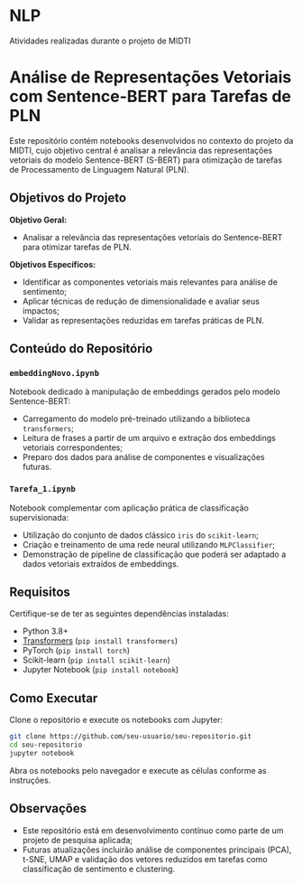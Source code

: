 # NLP
Atividades realizadas durante o projeto de MIDTI
# Análise de Representações Vetoriais com Sentence-BERT para Tarefas de PLN

Este repositório contém notebooks desenvolvidos no contexto do projeto da MIDTI, cujo objetivo central é analisar a relevância das representações vetoriais do modelo Sentence-BERT (S-BERT) para otimização de tarefas de Processamento de Linguagem Natural (PLN).

##  Objetivos do Projeto

**Objetivo Geral:**

- Analisar a relevância das representações vetoriais do Sentence-BERT para otimizar tarefas de PLN.

**Objetivos Específicos:**

- Identificar as componentes vetoriais mais relevantes para análise de sentimento;
- Aplicar técnicas de redução de dimensionalidade e avaliar seus impactos;
- Validar as representações reduzidas em tarefas práticas de PLN.

##  Conteúdo do Repositório

###  `embeddingNovo.ipynb`

Notebook dedicado à manipulação de embeddings gerados pelo modelo Sentence-BERT:

- Carregamento do modelo pré-treinado utilizando a biblioteca `transformers`;
- Leitura de frases a partir de um arquivo e extração dos embeddings vetoriais correspondentes;
- Preparo dos dados para análise de componentes e visualizações futuras.

###  `Tarefa_1.ipynb`

Notebook complementar com aplicação prática de classificação supervisionada:

- Utilização do conjunto de dados clássico `iris` do `scikit-learn`;
- Criação e treinamento de uma rede neural utilizando `MLPClassifier`;
- Demonstração de pipeline de classificação que poderá ser adaptado a dados vetoriais extraídos de embeddings.

##  Requisitos

Certifique-se de ter as seguintes dependências instaladas:

- Python 3.8+
- [Transformers](https://huggingface.co/transformers/) (`pip install transformers`)
- PyTorch (`pip install torch`)
- Scikit-learn (`pip install scikit-learn`)
- Jupyter Notebook (`pip install notebook`)

##  Como Executar

Clone o repositório e execute os notebooks com Jupyter:

```bash
git clone https://github.com/seu-usuario/seu-repositorio.git
cd seu-repositorio
jupyter notebook
```

Abra os notebooks pelo navegador e execute as células conforme as instruções.

##  Observações

- Este repositório está em desenvolvimento contínuo como parte de um projeto de pesquisa aplicada;
- Futuras atualizações incluirão análise de componentes principais (PCA), t-SNE, UMAP e validação dos vetores reduzidos em tarefas como classificação de sentimento e clustering.
